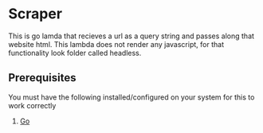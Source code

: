 # Scraper
This is go lamda that recieves a url as a query string and passes along that website html. This lambda does not render any javascript, for that functionality look folder called headless.

## Prerequisites
You must have the following installed/configured on your system for this to work correctly<br />
1. [Go](https://go.dev/doc/install)

